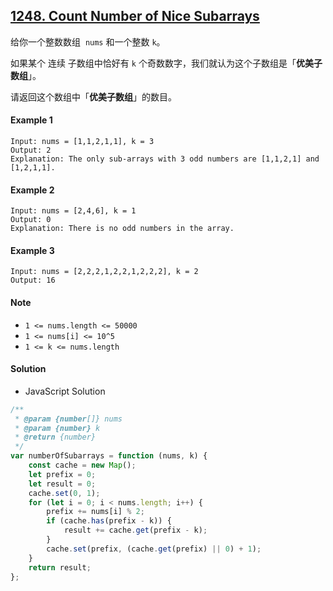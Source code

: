 ## [1248. Count Number of Nice Subarrays](https://leetcode.com/problems/count-number-of-nice-subarrays/)

给你一个整数数组  `nums` 和一个整数 `k`。

如果某个 连续 子数组中恰好有 `k` 个奇数数字，我们就认为这个子数组是「**优美子数组**」。

请返回这个数组中「**优美子数组**」的数目。

#### Example 1

```text
Input: nums = [1,1,2,1,1], k = 3
Output: 2
Explanation: The only sub-arrays with 3 odd numbers are [1,1,2,1] and [1,2,1,1].
```

#### Example 2

```text
Input: nums = [2,4,6], k = 1
Output: 0
Explanation: There is no odd numbers in the array.
```

#### Example 3

```text
Input: nums = [2,2,2,1,2,2,1,2,2,2], k = 2
Output: 16
```

#### Note

-   `1 <= nums.length <= 50000`
-   `1 <= nums[i] <= 10^5`
-   `1 <= k <= nums.length`

#### Solution

-   JavaScript Solution

```javascript
/**
 * @param {number[]} nums
 * @param {number} k
 * @return {number}
 */
var numberOfSubarrays = function (nums, k) {
    const cache = new Map();
    let prefix = 0;
    let result = 0;
    cache.set(0, 1);
    for (let i = 0; i < nums.length; i++) {
        prefix += nums[i] % 2;
        if (cache.has(prefix - k)) {
            result += cache.get(prefix - k);
        }
        cache.set(prefix, (cache.get(prefix) || 0) + 1);
    }
    return result;
};
```
